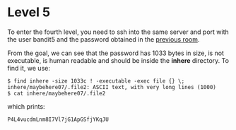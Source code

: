 [comment]: # (Javier de Muller - 2023)

# Level 5

To enter the fourth level, you need to ssh into the same server and port with the user bandit5 and the password obtained
in the [previous room](lvl4.md).

From the goal, we can see that the password has 1033 bytes in size, is not executable, is human readable and should be inside the **inhere** directory.
To find it, we use:

    $ find inhere -size 1033c ! -executable -exec file {} \;
    inhere/maybehere07/.file2: ASCII text, with very long lines (1000)
    $ cat inhere/maybehere07/.file2

which prints:

    P4L4vucdmLnm8I7Vl7jG1ApGSfjYKqJU


